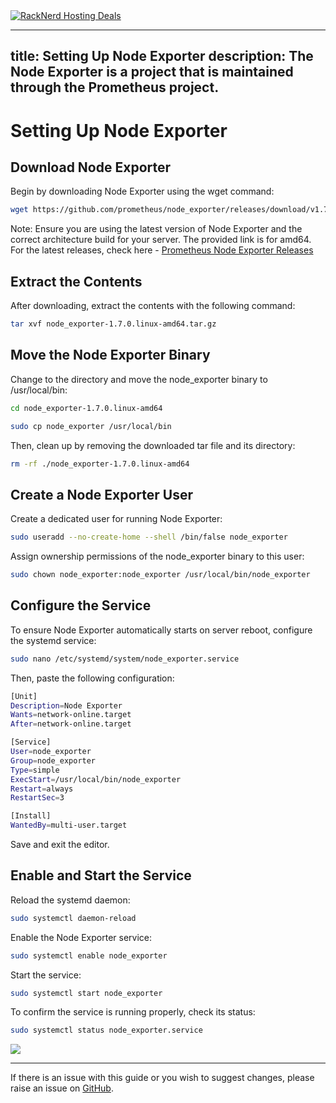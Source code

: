 <a href="https://my.racknerd.com/aff.php?aff=5792ref=techdox.nz" target="_blank">
    <img src="https://racknerd.com/banners/728x90.gif" alt="RackNerd Hosting Deals">
</a>

---
title: Setting Up Node Exporter
description: The Node Exporter is a project that is maintained through the Prometheus project. 
---

# Setting Up Node Exporter

## Download Node Exporter

Begin by downloading Node Exporter using the wget command:

```bash
wget https://github.com/prometheus/node_exporter/releases/download/v1.7.0/node_exporter-1.7.0.linux-amd64.tar.gz
```

Note: Ensure you are using the latest version of Node Exporter and the correct architecture build for your server. The provided link is for amd64. For the latest releases, check here - [Prometheus Node Exporter Releases](https://github.com/prometheus/node_exporter/releases)


## Extract the Contents

After downloading, extract the contents with the following command:

```bash
tar xvf node_exporter-1.7.0.linux-amd64.tar.gz
```

## Move the Node Exporter Binary

Change to the directory and move the node_exporter binary to /usr/local/bin:

```bash
cd node_exporter-1.7.0.linux-amd64
``` 

```bash
sudo cp node_exporter /usr/local/bin
```

Then, clean up by removing the downloaded tar file and its directory:

```bash
rm -rf ./node_exporter-1.7.0.linux-amd64
```

## Create a Node Exporter User

Create a dedicated user for running Node Exporter:

```bash
sudo useradd --no-create-home --shell /bin/false node_exporter
```

Assign ownership permissions of the node_exporter binary to this user:

```bash
sudo chown node_exporter:node_exporter /usr/local/bin/node_exporter
```

## Configure the Service

To ensure Node Exporter automatically starts on server reboot, configure the systemd service:

```bash
sudo nano /etc/systemd/system/node_exporter.service
```

Then, paste the following configuration:
```bash
[Unit]
Description=Node Exporter
Wants=network-online.target
After=network-online.target

[Service]
User=node_exporter
Group=node_exporter
Type=simple
ExecStart=/usr/local/bin/node_exporter
Restart=always
RestartSec=3

[Install]
WantedBy=multi-user.target
```
Save and exit the editor.

## Enable and Start the Service

Reload the systemd daemon:

```bash
sudo systemctl daemon-reload
```

Enable the Node Exporter service:

```bash
sudo systemctl enable node_exporter
```

Start the service:

```bash
sudo systemctl start node_exporter
```

To confirm the service is running properly, check its status:

```bash
sudo systemctl status node_exporter.service
```

<a href="https://www.buymeacoffee.com/techdox"><img src="https://img.buymeacoffee.com/button-api/?text=Buy me a cup of tea&emoji=🍵&slug=techdox&button_colour=FFDD00&font_colour=000000&font_family=Cookie&outline_colour=000000&coffee_colour=ffffff" /></a>


---

If there is an issue with this guide or you wish to suggest changes, please raise an issue on [GitHub](https://github.com/Techdox/techdox-docs).
